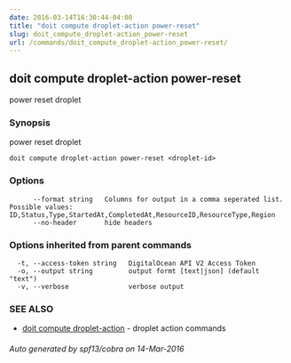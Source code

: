 ```yaml
---
date: 2016-03-14T16:30:44-04:00
title: "doit compute droplet-action power-reset"
slug: doit_compute_droplet-action_power-reset
url: /commands/doit_compute_droplet-action_power-reset/
---
```

## doit compute droplet-action power-reset

power reset droplet

### Synopsis


power reset droplet

```
doit compute droplet-action power-reset <droplet-id>
```

### Options

```
      --format string   Columns for output in a comma seperated list. Possible values: ID,Status,Type,StartedAt,CompletedAt,ResourceID,ResourceType,Region
      --no-header       hide headers
```

### Options inherited from parent commands

```
  -t, --access-token string   DigitalOcean API V2 Access Token
  -o, --output string         output formt [text|json] (default "text")
  -v, --verbose               verbose output
```

### SEE ALSO
* [doit compute droplet-action](/commands/doit_compute_droplet-action/)	 - droplet action commands

###### Auto generated by spf13/cobra on 14-Mar-2016
